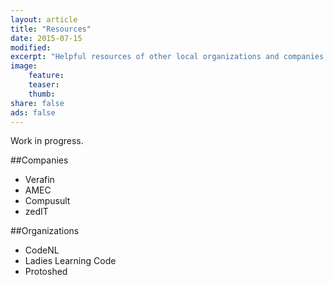 ```yaml
---
layout: article
title: "Resources"
date: 2015-07-15
modified:
excerpt: "Helpful resources of other local organizations and companies."
image:
    feature:
    teaser:
    thumb:
share: false
ads: false
---
```


Work in progress.

##Companies
- Verafin
- AMEC
- Compusult
- zedIT

##Organizations
- CodeNL
- Ladies Learning Code
- Protoshed

